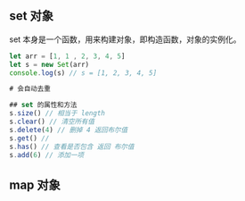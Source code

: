 ## set 对象

set 本身是一个函数，用来构建对象，即构造函数，对象的实例化。

```js
let arr = [1, 1 , 2, 3, 4, 5]
let s = new Set(arr)
console.log(s) // s = [1, 2, 3, 4, 5]

# 会自动去重

## set 的属性和方法
s.size() // 相当于 length
s.clear() // 清空所有值
s.delete(4) // 删掉 4 返回布尔值
s.get() //
s.has() // 查看是否包含 返回 布尔值
s.add(6) // 添加一项
```

## map 对象
